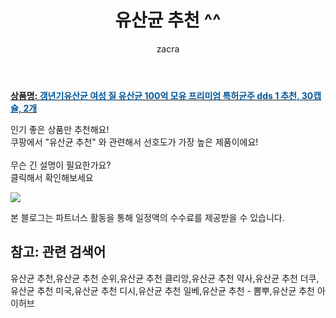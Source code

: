 ﻿---
layout: post
title:  "유산균 추천 ^^"
author: zacra
categories: [ 아이템 ]
tags: [유산균 추천,유산균 추천 순위,유산균 추천 클리앙,유산균 추천 약사,유산균 추천 더쿠,유산균 추천 미국,유산균 추천 디시,유산균 추천 일베,유산균 추천 - 뽐뿌,유산균 추천 아이허브]
image: https://static.coupangcdn.com/image/vendor_inventory/b62c/a5253a4649e48934a19226d9923ec99885fc1906842dc3e6ede76fda14d0.jpg 
description: "쿠팡에서 유산균 추천 관련 키워드로 가장 고객 선호도가 높은 제품이랍니다."
rating: 4.5
---

<a href="https://link.coupang.com/re/AFFSDP?lptag=AF8407795&pageKey=2168842114&itemId=3688038650&vendorItemId=71673361607&traceid=V0-153-e43b023482501c7d"><b>상품명: <font color='#01579B'>갱년기유산균 여성 질 유산균 100억 모유 프리미엄 특허균주 dds 1 추천, 30캡슐, 2개</font></b></a>

인기 좋은 상품만 추천해요!<br/>
쿠팡에서 "유산균 추천" 와 관련해서 선호도가 가장 높은 제품이에요!<br/><br/>
무슨 긴 설명이 필요한가요?  
클릭해서 확인해보세요


<a href="https://link.coupang.com/re/AFFSDP?lptag=AF8407795&pageKey=2168842114&itemId=3688038650&vendorItemId=71673361607&traceid=V0-153-e43b023482501c7d"><img src="https://thumbnail10.coupangcdn.com/thumbnails/remote/q89/image/vendor_inventory/a63a/ff88ac407d538e8b703c0f891d66d0cf9817e4dabce927a315218f084cd8.jpg"></a> 

본 블로그는 파트너스 활동을 통해 일정액의 수수료를 제공받을 수 있습니다.

## 참고: 관련 검색어    
유산균 추천,유산균 추천 순위,유산균 추천 클리앙,유산균 추천 약사,유산균 추천 더쿠,유산균 추천 미국,유산균 추천 디시,유산균 추천 일베,유산균 추천 - 뽐뿌,유산균 추천 아이허브